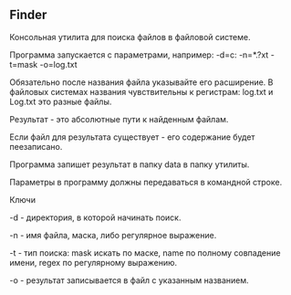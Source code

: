 ## Finder

Консольная утилита для поиска файлов в файловой системе.

Программа запускается с параметрами, например:  -d=c:  -n=*.?xt -t=mask -o=log.txt

Обязательно после названия файла указывайте его расширение.
В файловых системах названия чувствительны к регистрам: log.txt и Log.txt это разные файлы.

Результат - это абсолютные пути к найденным файлам.

Если файл для результата существует - его содержание будет пеезаписано.

Программа запишет результат в папку data в папку утилиты.

Параметры в программу должны передаваться в командной строке.

Ключи

-d - директория, в которой начинать поиск.

-n - имя файла, маска, либо регулярное выражение.

-t - тип поиска: mask искать по маске, name по полному совпадение имени, regex по регулярному выражению.

-o - результат записывается в файл с указанным названием.
